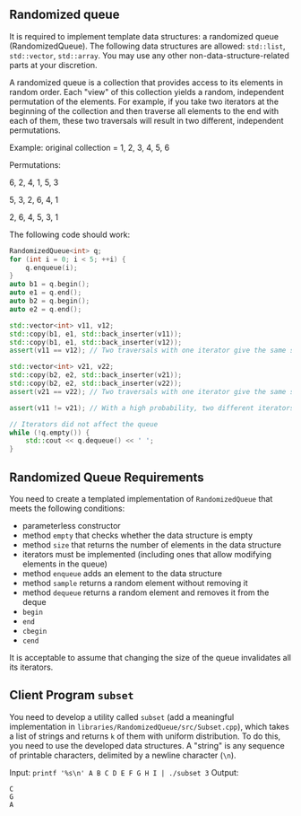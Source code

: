 
## Randomized queue
It is required to implement template data structures: a randomized queue (RandomizedQueue). The following data structures are allowed: `std::list`, `std::vector`, `std::array`. You may use any other non-data-structure-related parts at your discretion.

A randomized queue is a collection that provides access to its elements in random order. Each "view" of this collection yields a random, independent permutation of the elements.
For example, if you take two iterators at the beginning of the collection and then traverse all elements to the end with each of them, these two traversals will result in two different, independent permutations.

Example: original collection = 1, 2, 3, 4, 5, 6

Permutations:

6, 2, 4, 1, 5, 3

5, 3, 2, 6, 4, 1

2, 6, 4, 5, 3, 1

The following code should work:
```cpp
RandomizedQueue<int> q;
for (int i = 0; i < 5; ++i) {
    q.enqueue(i);
}
auto b1 = q.begin();
auto e1 = q.end();
auto b2 = q.begin();
auto e2 = q.end();

std::vector<int> v11, v12;
std::copy(b1, e1, std::back_inserter(v11));
std::copy(b1, e1, std::back_inserter(v12));
assert(v11 == v12); // Two traversals with one iterator give the same sequence

std::vector<int> v21, v22;
std::copy(b2, e2, std::back_inserter(v21));
std::copy(b2, e2, std::back_inserter(v22));
assert(v21 == v22); // Two traversals with one iterator give the same sequence

assert(v11 != v21); // With a high probability, two different iterators result in different sequences

// Iterators did not affect the queue
while (!q.empty()) {
    std::cout << q.dequeue() << ' ';
}
```

## Randomized Queue Requirements
You need to create a templated implementation of `RandomizedQueue` that meets the following conditions:
* parameterless constructor
* method `empty` that checks whether the data structure is empty
* method `size` that returns the number of elements in the data structure
* iterators must be implemented (including ones that allow modifying elements in the queue)
* method `enqueue` adds an element to the data structure
* method `sample` returns a random element without removing it
* method `dequeue` returns a random element and removes it from the deque
* `begin`
* `end`
* `cbegin`
* `cend`

It is acceptable to assume that changing the size of the queue invalidates all its iterators.

## Client Program `subset`
You need to develop a utility called `subset` (add a meaningful implementation in `libraries/RandomizedQueue/src/Subset.cpp`), which takes a list of strings and returns `k` of them with uniform distribution. To do this, you need to use the developed data structures. A "string" is any sequence of printable characters, delimited by a newline character (`\n`).

Input: `printf '%s\n' A B C D E F G H I | ./subset 3`
Output:
```
C
G
A
```
